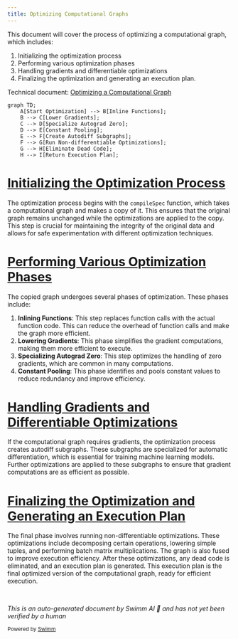 ```yaml
---
title: Optimizing Computational Graphs
---
```

This document will cover the process of optimizing a computational graph, which includes:

1. Initializing the optimization process
2. Performing various optimization phases
3. Handling gradients and differentiable optimizations
4. Finalizing the optimization and generating an execution plan.

Technical document: <SwmLink doc-title="Optimizing a Computational Graph">[Optimizing a Computational Graph](/.swm/optimizing-a-computational-graph.83c2d2ab.sw.md)</SwmLink>

```mermaid
graph TD;
    A[Start Optimization] --> B[Inline Functions];
    B --> C[Lower Gradients];
    C --> D[Specialize Autograd Zero];
    D --> E[Constant Pooling];
    E --> F[Create Autodiff Subgraphs];
    F --> G[Run Non-differentiable Optimizations];
    G --> H[Eliminate Dead Code];
    H --> I[Return Execution Plan];
```

# [Initializing the Optimization Process](https://app.swimm.io/repos/Z2l0aHViJTNBJTNBcHl0b3JjaC1hdXRvZG9jcy1kZW1vJTNBJTNBU3dpbW0tRGVtbw==/docs/83c2d2ab#compilespec)

The optimization process begins with the `compileSpec` function, which takes a computational graph and makes a copy of it. This ensures that the original graph remains unchanged while the optimizations are applied to the copy. This step is crucial for maintaining the integrity of the original data and allows for safe experimentation with different optimization techniques.

# [Performing Various Optimization Phases](https://app.swimm.io/repos/Z2l0aHViJTNBJTNBcHl0b3JjaC1hdXRvZG9jcy1kZW1vJTNBJTNBU3dpbW0tRGVtbw==/docs/83c2d2ab#compilespec)

The copied graph undergoes several phases of optimization. These phases include:

1. **Inlining Functions**: This step replaces function calls with the actual function code. This can reduce the overhead of function calls and make the graph more efficient.
2. **Lowering Gradients**: This phase simplifies the gradient computations, making them more efficient to execute.
3. **Specializing Autograd Zero**: This step optimizes the handling of zero gradients, which are common in many computations.
4. **Constant Pooling**: This phase identifies and pools constant values to reduce redundancy and improve efficiency.

# [Handling Gradients and Differentiable Optimizations](https://app.swimm.io/repos/Z2l0aHViJTNBJTNBcHl0b3JjaC1hdXRvZG9jcy1kZW1vJTNBJTNBU3dpbW0tRGVtbw==/docs/83c2d2ab#compilespec)

If the computational graph requires gradients, the optimization process creates autodiff subgraphs. These subgraphs are specialized for automatic differentiation, which is essential for training machine learning models. Further optimizations are applied to these subgraphs to ensure that gradient computations are as efficient as possible.

# [Finalizing the Optimization and Generating an Execution Plan](https://app.swimm.io/repos/Z2l0aHViJTNBJTNBcHl0b3JjaC1hdXRvZG9jcy1kZW1vJTNBJTNBU3dpbW0tRGVtbw==/docs/83c2d2ab#runnondiffoptimization)

The final phase involves running non-differentiable optimizations. These optimizations include decomposing certain operations, lowering simple tuples, and performing batch matrix multiplications. The graph is also fused to improve execution efficiency. After these optimizations, any dead code is eliminated, and an execution plan is generated. This execution plan is the final optimized version of the computational graph, ready for efficient execution.

&nbsp;

*This is an auto-generated document by Swimm AI 🌊 and has not yet been verified by a human*

<SwmMeta version="3.0.0" repo-id="Z2l0aHViJTNBJTNBcHl0b3JjaC1hdXRvZG9jcy1kZW1vJTNBJTNBU3dpbW0tRGVtbw==" repo-name="pytorch-autodocs-demo"><sup>Powered by [Swimm](https://app.swimm.io/)</sup></SwmMeta>
